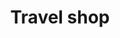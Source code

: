 ---
title: "Travel shop"
url: /sentilj-v-slov-goricah/travel-shop-dunajska-cesta/
shop: Lebensmittel
---